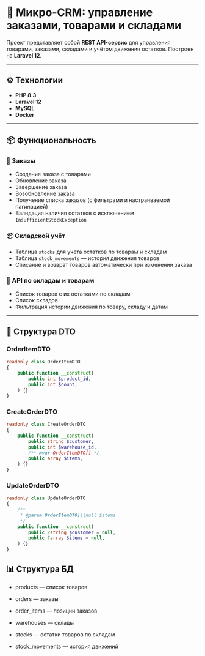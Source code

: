 # 🧾 Микро-CRM: управление заказами, товарами и складами

Проект представляет собой **REST API-сервис** для управления товарами, заказами, складами и учётом движения остатков. Построен на **Laravel 12**.

---

## ⚙️ Технологии

- **PHP 8.3**
- **Laravel 12**
- **MySQL**
- **Docker**

---

## 📦 Функциональность

### 🧍 Заказы

- Создание заказа с товарами
- Обновление заказа
- Завершение заказа
- Возобновление заказа
- Получение списка заказов (с фильтрами и настраиваемой пагинацией)
- Валидация наличия остатков с исключением `InsufficientStockException`

### 📦 Складской учёт

- Таблица `stocks` для учёта остатков по товарам и складам
- Таблица `stock_movements` — история движения товаров
- Списание и возврат товаров автоматически при изменении заказа

### 📑 API по складам и товарам

- Список товаров с их остатками по складам
- Список складов
- Фильтрация истории движения по товару, складу и датам

---

## 📁 Структура DTO

### OrderItemDTO

```php
readonly class OrderItemDTO
{
    public function __construct(
        public int $product_id,
        public int $count,
    ) {}
}
```

### CreateOrderDTO

```php
readonly class CreateOrderDTO
{
    public function __construct(
        public string $customer,
        public int $warehouse_id,
        /** @var OrderItemDTO[] */
        public array $items,
    ) {}
}
```

### UpdateOrderDTO

```php
readonly class UpdateOrderDTO
{
    /**
     * @param OrderItemDTO[]|null $items
     */
    public function __construct(
        public ?string $customer = null,
        public ?array $items = null,
    ) {}
}
```

## 📊 Структура БД
- products — список товаров

- orders — заказы

- order_items — позиции заказов

- warehouses — склады

- stocks — остатки товаров по складам

- stock_movements — история движений
